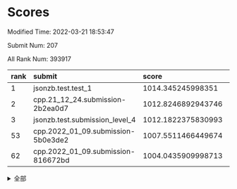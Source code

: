 # Scores

Modified Time: 2022-03-21 18:53:47

Submit Num: 207

All Rank Num: 393917

| rank |               submit               |       score        |       sigma        | pk_num |
| :--- | :--------------------------------- | :----------------- | :----------------- | :----- |
| 1    | jsonzb.test.test_1                 | 1014.345245998351  | 0.8187412420029703 | 7614   |
| 2    | cpp.21_12_24.submission-2b2ea0d7   | 1012.8246892943746 | 0.7938483141164737 | 7615   |
| 3    | jsonzb.test.submission_level_4     | 1012.1822375830993 | 0.7922895346719884 | 7614   |
| 53   | cpp.2022_01_09.submission-5b0e3de2 | 1007.5511466449674 | 0.7420863936446697 | 7613   |
| 62   | cpp.2022_01_09.submission-816672bd | 1004.0435909998713 | 0.7115935610880473 | 7611   |


<details>
<summary>全部</summary>

| rank |                 submit                 |       score        |       sigma        | pk_num |
| :--- | :------------------------------------- | :----------------- | :----------------- | :----- |
| 1    | jsonzb.test.test_1                     | 1014.345245998351  | 0.8187412420029703 | 7614   |
| 2    | cpp.21_12_24.submission-2b2ea0d7       | 1012.8246892943746 | 0.7938483141164737 | 7615   |
| 3    | jsonzb.test.submission_level_4         | 1012.1822375830993 | 0.7922895346719884 | 7614   |
| 4    | gobigger.level_3.submission_level_3_2  | 1011.3908383996504 | 0.7643331140885568 | 7615   |
| 5    | gobigger.level_3.submission_level_3_24 | 1011.3534153852315 | 0.8032116954437781 | 7613   |
| 6    | gobigger.level_3.submission_level_3_4  | 1011.2677988321176 | 0.76829725960382   | 7611   |
| 7    | gobigger.level_3.submission_level_3_15 | 1011.1543706502333 | 0.7731421150681992 | 7611   |
| 8    | gobigger.level_3.submission_level_3_45 | 1011.0901625613416 | 0.7736105309354326 | 7614   |
| 9    | gobigger.level_3.submission_level_3_35 | 1011.0442017785059 | 0.7701469810860726 | 7613   |
| 10   | gobigger.level_3.submission_level_3_26 | 1010.966329017891  | 0.751773908555981  | 7608   |
| 11   | gobigger.level_3.submission_level_3_22 | 1010.9462935241413 | 0.7544572648455121 | 7614   |
| 12   | gobigger.level_3.submission_level_3_5  | 1010.9141875109244 | 0.7718965806054664 | 7612   |
| 13   | gobigger.level_3.submission_level_3_37 | 1010.6469528729627 | 0.7787954998607525 | 7609   |
| 14   | gobigger.level_3.submission_level_3_16 | 1010.5424775226161 | 0.780725056032539  | 7615   |
| 15   | gobigger.level_3.submission_level_3_27 | 1010.4483612971102 | 0.7696608303644367 | 7619   |
| 16   | gobigger.level_3.submission_level_3_31 | 1010.4292172017822 | 0.7596292290347105 | 7608   |
| 17   | gobigger.level_3.submission_level_3_42 | 1010.4007998971927 | 0.7627254164207367 | 7612   |
| 18   | gobigger.level_3.submission_level_3_18 | 1010.371882773936  | 0.769814010129839  | 7611   |
| 19   | gobigger.level_3.submission_level_3_12 | 1010.3662288020141 | 0.7510766097275788 | 7611   |
| 20   | gobigger.level_3.submission_level_3_19 | 1010.3372520871343 | 0.7727649945084738 | 7612   |
| 21   | gobigger.level_3.submission_level_3_11 | 1010.1920121029922 | 0.7618174317042947 | 7611   |
| 22   | gobigger.level_3.submission_level_3_32 | 1010.132011642499  | 0.7876833222794298 | 7618   |
| 23   | gobigger.level_3.submission_level_3_7  | 1010.1028857474345 | 0.7569786683962886 | 7608   |
| 24   | gobigger.level_3.submission_level_3_21 | 1010.0553430003231 | 0.7655265229105944 | 7615   |
| 25   | gobigger.level_3.submission_level_3_20 | 1009.9656611803827 | 0.7485381247117274 | 7615   |
| 26   | gobigger.level_3.submission_level_3_44 | 1009.8014821116742 | 0.7596614570736456 | 7612   |
| 27   | gobigger.level_3.submission_level_3_10 | 1009.7551064055993 | 0.7418783358339678 | 7610   |
| 28   | gobigger.level_3.submission_level_3_8  | 1009.7513136463722 | 0.7734598361752393 | 7612   |
| 29   | gobigger.level_3.submission_level_3_43 | 1009.7474903490541 | 0.7475104497817996 | 7606   |
| 30   | gobigger.level_3.submission_level_3_40 | 1009.7266962551441 | 0.7363810731886536 | 7614   |
| 31   | gobigger.level_3.submission_level_3_1  | 1009.6848654266361 | 0.7591592900336535 | 7610   |
| 32   | gobigger.level_3.submission_level_3_6  | 1009.6587225744203 | 0.7626795279798187 | 7612   |
| 33   | gobigger.level_3.submission_level_3_48 | 1009.6515994380237 | 0.7565716875432444 | 7617   |
| 34   | gobigger.level_3.submission_level_3_14 | 1009.6220810275693 | 0.7360078641888927 | 7618   |
| 35   | gobigger.level_3.submission_level_3_47 | 1009.6128493351795 | 0.7493875982103038 | 7614   |
| 36   | gobigger.level_3.submission_level_3_41 | 1009.5776692989084 | 0.7623470388538326 | 7613   |
| 37   | gobigger.level_3.submission_level_3_0  | 1009.524534907291  | 0.727049252516913  | 7617   |
| 38   | gobigger.level_3.submission_level_3_49 | 1009.5108565017829 | 0.7453130173981558 | 7611   |
| 39   | gobigger.level_3.submission_level_3_3  | 1009.3917782202344 | 0.7596613168138622 | 7614   |
| 40   | gobigger.level_3.submission_level_3_9  | 1009.2991968584794 | 0.7665126563930764 | 7606   |
| 41   | gobigger.level_3.submission_level_3_33 | 1009.1862581365593 | 0.7516424631011668 | 7616   |
| 42   | gobigger.level_3.submission_level_3_38 | 1009.1840643070295 | 0.755265636730532  | 7613   |
| 43   | gobigger.level_3.submission_level_3_46 | 1009.0584702034181 | 0.7575512735548893 | 7613   |
| 44   | gobigger.level_3.submission_level_3_23 | 1009.0501326162889 | 0.741201946166492  | 7614   |
| 45   | gobigger.level_3.submission_level_3_29 | 1008.9178216511357 | 0.743350642848915  | 7614   |
| 46   | gobigger.level_3.submission_level_3_34 | 1008.8190373569414 | 0.7607719176856136 | 7612   |
| 47   | gobigger.level_3.submission_level_3_13 | 1008.7459549594078 | 0.7207872101338498 | 7611   |
| 48   | gobigger.level_3.submission_level_3_17 | 1008.7138425450578 | 0.7521268189174852 | 7606   |
| 49   | gobigger.level_3.submission_level_3_28 | 1008.7073517607251 | 0.7309266175810317 | 7605   |
| 50   | gobigger.level_3.submission_level_3_30 | 1008.6839705679943 | 0.7461220581528692 | 7610   |
| 51   | gobigger.level_3.submission_level_3_39 | 1008.4265767111885 | 0.7326292037962604 | 7612   |
| 52   | gobigger.level_3.submission_level_3_36 | 1008.1947406016346 | 0.7558651706234806 | 7616   |
| 53   | cpp.2022_01_09.submission-5b0e3de2     | 1007.5511466449674 | 0.7420863936446697 | 7613   |
| 54   | gobigger.level_3.submission_level_3_25 | 1006.8213339125388 | 0.7363389028179878 | 7614   |
| 55   | gobigger.level_1.submission_level_1_26 | 1005.4476302196472 | 0.7189075497672123 | 7611   |
| 56   | gobigger.level_1.submission_level_1_18 | 1005.3415781526045 | 0.7326950996912731 | 7614   |
| 57   | gobigger.level_1.submission_level_1_24 | 1004.9742762799683 | 0.7194291827644023 | 7610   |
| 58   | gobigger.level_1.submission_level_1_35 | 1004.8402878005287 | 0.7282253215599934 | 7614   |
| 59   | gobigger.level_1.submission_level_1_27 | 1004.8139656431516 | 0.7229860192407326 | 7612   |
| 60   | gobigger.level_1.submission_level_1_5  | 1004.3588643576029 | 0.7134546238028412 | 7614   |
| 61   | gobigger.level_1.submission_level_1_40 | 1004.3389231973656 | 0.7333899264051338 | 7614   |
| 62   | cpp.2022_01_09.submission-816672bd     | 1004.0435909998713 | 0.7115935610880473 | 7611   |
| 63   | gobigger.level_1.submission_level_1_3  | 1004.0250427051761 | 0.7160248532162171 | 7612   |
| 64   | gobigger.level_1.submission_level_1_29 | 1004.0248808999813 | 0.7134360033536497 | 7613   |
| 65   | gobigger.level_1.submission_level_1_49 | 1003.9479305597107 | 0.7138020614251365 | 7604   |
| 66   | gobigger.level_1.submission_level_1_9  | 1003.8679503318847 | 0.7215354646227484 | 7609   |
| 67   | gobigger.level_1.submission_level_1_2  | 1003.8247818040821 | 0.7109692143317027 | 7609   |
| 68   | gobigger.level_1.submission_level_1_43 | 1003.7778896954698 | 0.7125507097498157 | 7614   |
| 69   | gobigger.level_1.submission_level_1_22 | 1003.715636901987  | 0.7188981346589175 | 7612   |
| 70   | gobigger.level_1.submission_level_1_32 | 1003.6925990284211 | 0.7160952873539651 | 7612   |
| 71   | gobigger.level_1.submission_level_1_17 | 1003.6712213592546 | 0.7278746866759818 | 7616   |
| 72   | gobigger.level_1.submission_level_1_37 | 1003.6695629518312 | 0.72737400494513   | 7608   |
| 73   | gobigger.level_1.submission_level_1_11 | 1003.6487782637504 | 0.7168363437681067 | 7611   |
| 74   | gobigger.level_1.submission_level_1_28 | 1003.6199234081821 | 0.7289825115889306 | 7611   |
| 75   | gobigger.level_1.submission_level_1_21 | 1003.5846898555776 | 0.7232696967135368 | 7606   |
| 76   | gobigger.level_1.submission_level_1_16 | 1003.4722334593695 | 0.7158572921807973 | 7613   |
| 77   | gobigger.level_1.submission_level_1_15 | 1003.4453319851693 | 0.7129886277250592 | 7611   |
| 78   | gobigger.level_1.submission_level_1_47 | 1003.4419863577594 | 0.7154807091170445 | 7613   |
| 79   | gobigger.level_1.submission_level_1_33 | 1003.4274060463534 | 0.7140244358962172 | 7612   |
| 80   | gobigger.level_1.submission_level_1_31 | 1003.4110678214246 | 0.7059815009459188 | 7613   |
| 81   | gobigger.level_1.submission_level_1_42 | 1003.3866896556459 | 0.7186324929500683 | 7615   |
| 82   | gobigger.level_1.submission_level_1_1  | 1003.3495478547287 | 0.7280933667588317 | 7608   |
| 83   | gobigger.level_1.submission_level_1_25 | 1003.3043224278949 | 0.7257418554749001 | 7611   |
| 84   | gobigger.level_1.submission_level_1_13 | 1003.2981096329871 | 0.721136509593758  | 7608   |
| 85   | gobigger.level_1.submission_level_1_45 | 1003.2790623086729 | 0.7149591984568379 | 7614   |
| 86   | gobigger.level_1.submission_level_1_19 | 1003.1775346579087 | 0.7126218050773576 | 7610   |
| 87   | gobigger.level_1.submission_level_1_20 | 1003.1605515438696 | 0.7179981926167389 | 7610   |
| 88   | gobigger.level_1.submission_level_1_0  | 1003.1390310098319 | 0.7186921551873738 | 7606   |
| 89   | gobigger.level_1.submission_level_1_30 | 1003.1336634774185 | 0.7168959495762399 | 7611   |
| 90   | gobigger.level_1.submission_level_1_38 | 1003.1214131095742 | 0.7185054423546805 | 7618   |
| 91   | gobigger.level_1.submission_level_1_6  | 1003.0818834810647 | 0.7250061621053283 | 7609   |
| 92   | gobigger.level_1.submission_level_1_14 | 1003.0815808996372 | 0.7164539743891367 | 7606   |
| 93   | gobigger.level_1.submission_level_1_8  | 1003.0742879296808 | 0.7144267738499653 | 7609   |
| 94   | gobigger.level_1.submission_level_1_4  | 1003.0596181020816 | 0.7213320500368172 | 7614   |
| 95   | gobigger.level_1.submission_level_1_48 | 1002.9714704800728 | 0.7135667854485865 | 7609   |
| 96   | gobigger.level_1.submission_level_1_41 | 1002.880579778034  | 0.7147461081512735 | 7610   |
| 97   | gobigger.level_1.submission_level_1_7  | 1002.8421287243548 | 0.7196213157504898 | 7607   |
| 98   | gobigger.level_1.submission_level_1_23 | 1002.7814833137664 | 0.7246339201924699 | 7611   |
| 99   | gobigger.level_1.submission_level_1_46 | 1002.7760597461388 | 0.7163786598060674 | 7607   |
| 100  | gobigger.level_1.submission_level_1_36 | 1002.7398519107261 | 0.7093607416333493 | 7609   |
| 101  | gobigger.level_1.submission_level_1_34 | 1002.5566191000335 | 0.7093957832963766 | 7613   |
| 102  | gobigger.level_1.submission_level_1_10 | 1002.2935662589535 | 0.7104867826289017 | 7611   |
| 103  | gobigger.level_1.submission_level_1_44 | 1002.2922770754247 | 0.7176201375068819 | 7600   |
| 104  | gobigger.level_1.submission_level_1_39 | 1002.2413447996412 | 0.7247402104912891 | 7609   |
| 105  | gobigger.level_1.submission_level_1_12 | 1001.4009988735626 | 0.7111933940138242 | 7615   |
| 106  | gobigger.random.submission_random_28   | 997.3879744426038  | 0.7140755684708119 | 7617   |
| 107  | gobigger.random.submission_random_7    | 997.1127178349433  | 0.7147917570301975 | 7614   |
| 108  | gobigger.random.submission_random_8    | 996.8984031257505  | 0.7072120387428832 | 7608   |
| 109  | gobigger.random.submission_random_43   | 996.8665685965838  | 0.7130797611054188 | 7615   |
| 110  | gobigger.random.submission_random_5    | 996.645645155161   | 0.705731095022975  | 7609   |
| 111  | gobigger.random.submission_random_45   | 996.50366479208    | 0.714211015651348  | 7608   |
| 112  | gobigger.random.submission_random_15   | 996.4683339894087  | 0.7062195490562114 | 7608   |
| 113  | gobigger.random.submission_random_31   | 996.402961586689   | 0.7003628475977192 | 7614   |
| 114  | gobigger.random.submission_random_38   | 996.3222908229326  | 0.6893870093214102 | 7619   |
| 115  | gobigger.random.submission_random_48   | 996.3217550623817  | 0.7135970290560922 | 7608   |
| 116  | gobigger.random.submission_random_25   | 996.2400814782185  | 0.7052224183154516 | 7610   |
| 117  | gobigger.random.submission_random_34   | 996.1519581700837  | 0.712475931203532  | 7614   |
| 118  | gobigger.random.submission_random_32   | 996.1273678777001  | 0.7161820117162823 | 7610   |
| 119  | gobigger.random.submission_random_36   | 996.1027528197637  | 0.6990488562026831 | 7615   |
| 120  | gobigger.random.submission_random_13   | 996.0880422367611  | 0.700862265190842  | 7616   |
| 121  | gobigger.random.submission_random_18   | 996.0536534015976  | 0.7012391948138215 | 7612   |
| 122  | gobigger.random.submission_random_20   | 996.0119105179366  | 0.7074594666022421 | 7610   |
| 123  | gobigger.random.submission_random_19   | 996.0063705135536  | 0.7138065151788061 | 7611   |
| 124  | gobigger.random.submission_random_17   | 995.9951215372582  | 0.7196041992113308 | 7616   |
| 125  | gobigger.random.submission_random_3    | 995.9923638241925  | 0.711203528784189  | 7607   |
| 126  | gobigger.random.submission_random_47   | 995.9800949463263  | 0.7092455299949959 | 7613   |
| 127  | gobigger.random.submission_random_40   | 995.9786687943579  | 0.7028728444761588 | 7608   |
| 128  | gobigger.random.submission_random_39   | 995.9723805693588  | 0.7253869451331895 | 7612   |
| 129  | gobigger.random.submission_random_46   | 995.9566135941545  | 0.703595012221253  | 7614   |
| 130  | gobigger.random.submission_random_49   | 995.8477180844576  | 0.7027408129291797 | 7613   |
| 131  | gobigger.random.submission_random_26   | 995.8473700302912  | 0.7137707651556462 | 7607   |
| 132  | gobigger.random.submission_random_24   | 995.8315491821767  | 0.7035104120979805 | 7610   |
| 133  | gobigger.random.submission_random_11   | 995.7914447428907  | 0.7142246845102378 | 7614   |
| 134  | gobigger.random.submission_random_23   | 995.7901195359979  | 0.7032180561309357 | 7614   |
| 135  | gobigger.random.submission_random_4    | 995.7548767539344  | 0.7104110838033647 | 7611   |
| 136  | gobigger.random.submission_random_30   | 995.6939238847972  | 0.7187780535762535 | 7618   |
| 137  | gobigger.random.submission_random_1    | 995.6554433903374  | 0.7127494112755351 | 7619   |
| 138  | gobigger.random.submission_random_41   | 995.6522960765761  | 0.7066454999012117 | 7611   |
| 139  | gobigger.random.submission_random_37   | 995.6240749904448  | 0.7084491510108263 | 7613   |
| 140  | gobigger.random.submission_random_16   | 995.622328348723   | 0.7368994562515642 | 7614   |
| 141  | gobigger.random.submission_random_35   | 995.6148426265981  | 0.7106259663820735 | 7617   |
| 142  | gobigger.random.submission_random_27   | 995.5505658730505  | 0.7063258224018537 | 7613   |
| 143  | gobigger.random.submission_random_0    | 995.5382774341863  | 0.7033605698414892 | 7610   |
| 144  | gobigger.random.submission_random_6    | 995.5010489271291  | 0.6945420939736074 | 7612   |
| 145  | gobigger.random.submission_random_33   | 995.459335915974   | 0.7167060631595427 | 7615   |
| 146  | gobigger.random.submission_random_2    | 995.4491545023225  | 0.7099798584211026 | 7612   |
| 147  | gobigger.random.submission_random_22   | 995.4145812785646  | 0.7180736418134854 | 7614   |
| 148  | gobigger.random.submission_random_10   | 995.4111498031102  | 0.714559564041854  | 7617   |
| 149  | gobigger.random.submission_random_14   | 995.3045501014504  | 0.7126918144437869 | 7612   |
| 150  | gobigger.random.submission_random_9    | 995.2673904407459  | 0.716273721703658  | 7611   |
| 151  | gobigger.random.submission_random_12   | 995.1808410795664  | 0.7203069275418875 | 7614   |
| 152  | gobigger.random.submission_random_42   | 995.0841413142258  | 0.7097832739418412 | 7609   |
| 153  | gobigger.random.submission_random_44   | 995.07523340639    | 0.7163843379919035 | 7609   |
| 154  | gobigger.random.submission_random_21   | 994.6623046998504  | 0.7166025367093608 | 7612   |
| 155  | gobigger.random.submission_random_29   | 994.4659107661886  | 0.7154285182207545 | 7617   |
| 156  | gobigger.level_2.submission_level_2_5  | 993.9914106984221  | 0.7247522721210858 | 7615   |
| 157  | gobigger.level_2.submission_level_2_35 | 993.8073844612081  | 0.7207973346132066 | 7614   |
| 158  | gobigger.level_2.submission_level_2_44 | 993.7073188787602  | 0.729988793786149  | 7613   |
| 159  | gobigger.level_2.submission_level_2_18 | 993.5260724017855  | 0.7246751451173629 | 7612   |
| 160  | gobigger.level_2.submission_level_2_41 | 993.4216203202549  | 0.7238771350807597 | 7615   |
| 161  | gobigger.level_2.submission_level_2_1  | 993.1428841629456  | 0.7344698606960747 | 7613   |
| 162  | gobigger.level_2.submission_level_2_42 | 992.9978098586488  | 0.7405263730217466 | 7610   |
| 163  | gobigger.level_2.submission_level_2_3  | 992.8932275652304  | 0.7274367445449417 | 7613   |
| 164  | gobigger.level_2.submission_level_2_32 | 992.8269935762233  | 0.7288099990765353 | 7611   |
| 165  | gobigger.level_2.submission_level_2_16 | 992.763720659385   | 0.7462067660259892 | 7612   |
| 166  | gobigger.level_2.submission_level_2_23 | 992.7138572120017  | 0.7295815920027534 | 7608   |
| 167  | gobigger.level_2.submission_level_2_13 | 992.7072122280464  | 0.7513270808733937 | 7612   |
| 168  | gobigger.level_2.submission_level_2_12 | 992.6888924697398  | 0.7658545208422399 | 7612   |
| 169  | gobigger.level_2.submission_level_2_48 | 992.687000334379   | 0.734282563263876  | 7615   |
| 170  | gobigger.level_2.submission_level_2_34 | 992.615804180345   | 0.7364329481068896 | 7611   |
| 171  | gobigger.level_2.submission_level_2_11 | 992.5909159412747  | 0.7415079184781873 | 7616   |
| 172  | gobigger.level_2.submission_level_2_9  | 992.5139474943584  | 0.7445988281803331 | 7609   |
| 173  | gobigger.level_2.submission_level_2_43 | 992.4440269132306  | 0.7458794940151243 | 7611   |
| 174  | gobigger.level_2.submission_level_2_47 | 992.4333825993417  | 0.7474341297900702 | 7612   |
| 175  | gobigger.level_2.submission_level_2_10 | 992.3874843611785  | 0.7413543049385157 | 7607   |
| 176  | gobigger.level_2.submission_level_2_22 | 992.3761672589062  | 0.7361729706679205 | 7613   |
| 177  | gobigger.level_2.submission_level_2_33 | 992.3645911926712  | 0.7267835074945046 | 7614   |
| 178  | gobigger.level_2.submission_level_2_17 | 992.3069281630716  | 0.7394192698614684 | 7617   |
| 179  | gobigger.level_2.submission_level_2_8  | 992.2963306769169  | 0.7265250619256428 | 7613   |
| 180  | gobigger.level_2.submission_level_2_49 | 992.233991074368   | 0.7360418352451642 | 7609   |
| 181  | gobigger.level_2.submission_level_2_39 | 992.1269089404601  | 0.7462937404171299 | 7617   |
| 182  | gobigger.level_2.submission_level_2_19 | 992.1256277203622  | 0.7447816305290618 | 7615   |
| 183  | gobigger.level_2.submission_level_2_31 | 992.1243961975925  | 0.734321433463281  | 7612   |
| 184  | gobigger.level_2.submission_level_2_40 | 992.0617677043978  | 0.747380626945649  | 7615   |
| 185  | gobigger.level_2.submission_level_2_20 | 992.0570907260485  | 0.7385107955121387 | 7608   |
| 186  | gobigger.level_2.submission_level_2_28 | 992.0533571279971  | 0.7549717279516291 | 7615   |
| 187  | gobigger.level_2.submission_level_2_24 | 991.9445721481861  | 0.7386273991806094 | 7618   |
| 188  | gobigger.level_2.submission_level_2_25 | 991.815287030203   | 0.775100173915825  | 7612   |
| 189  | gobigger.level_2.submission_level_2_15 | 991.8074574904845  | 0.7458222444774018 | 7609   |
| 190  | gobigger.level_2.submission_level_2_0  | 991.8007643027856  | 0.7476333105186663 | 7611   |
| 191  | gobigger.level_2.submission_level_2_30 | 991.7955892977693  | 0.7564642455849632 | 7611   |
| 192  | gobigger.level_2.submission_level_2_37 | 991.7433022020243  | 0.7347247862407995 | 7612   |
| 193  | gobigger.level_2.submission_level_2_7  | 991.5922026627973  | 0.7550937072278315 | 7615   |
| 194  | gobigger.level_2.submission_level_2_21 | 991.5175296788701  | 0.756363668544782  | 7615   |
| 195  | gobigger.level_2.submission_level_2_4  | 991.5154750225416  | 0.7418608626637423 | 7613   |
| 196  | gobigger.level_2.submission_level_2_46 | 991.4760733754117  | 0.7609193211304525 | 7610   |
| 197  | gobigger.level_2.submission_level_2_45 | 991.4353163131244  | 0.7305185764155706 | 7612   |
| 198  | gobigger.level_2.submission_level_2_38 | 991.3680449308788  | 0.749506661223927  | 7609   |
| 199  | gobigger.level_2.submission_level_2_2  | 991.3567633826774  | 0.7752459011809367 | 7612   |
| 200  | gobigger.level_2.submission_level_2_36 | 991.3037214855324  | 0.7397080017928348 | 7610   |
| 201  | gobigger.level_2.submission_level_2_27 | 991.2455174593995  | 0.7464653441756262 | 7611   |
| 202  | gobigger.level_2.submission_level_2_6  | 990.8934240181434  | 0.7621651502935322 | 7608   |
| 203  | gobigger.level_2.submission_level_2_29 | 990.876515943339   | 0.7572520637165817 | 7605   |
| 204  | gobigger.level_2.submission_level_2_14 | 990.7615826887255  | 0.7575950642636904 | 7614   |
| 205  | gobigger.level_2.submission_level_2_26 | 990.6655627243254  | 0.7496427220131896 | 7611   |
| 206  | gobigger.none.submission_none_0        | 974.9479765003736  | 1.564272702827587  | 7610   |
| 207  | gobigger.none.submission_none_1        | 973.717871831971   | 1.6924085136538582 | 7606   |

</details>